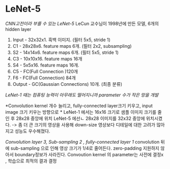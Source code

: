 # LeNet-5

*CNN고전이라 부를 수 있는 LeNet-5*
  LeCun 교수님이 1998년에 만든 모델, 6개의 hidden layer

  1. Input - 32x32x1. 흑백 이미지. (필터 5x5, stride 1)
  2. C1 -  28x28x6. feature maps 6개. (필터 2x2, subsampling)
  3. S2 - 14x14x6. feature maps 6개. (필터 5x5, stride 1)
  4. C3 - 10x10x16. feature maps 16개
  5. S4 - 5x5x16. feature maps 16개.
  6. C5 - FC(Full Connection )120개
  7. F6 - FC(Full Connection) 84개
  8. Output - GC(Gaussian Connections) 10개. (최종 분류)

*LeNet-1 때는 컴퓨팅 능력이 아무래도 떨어지니까 parameter 수가 작은 망을 개발*

*Convolution kernel 개수 늘리고, fully-connected layer크기 키우고, input image 크기 키우는 방향으로 *
  LeNet-1 에서는 16x16 크기로 샘플 이미지 크기를 줄인 후 28x28 중앙에 위치
  LeNet-5 에선ㄴ 28x28 이미지를 32x32 중앙에 위치시켰다.
  -> 좀 더 큰 크기의 영상을 사용해 down-size 영상보다 디테일에 대한 고려가 많아지고 성능도 우수해졌다.

*Convolution layer 3, Sub-sampling 2 , fully-connected layer 1*
  convolution 뒤에 sub-sampling 으로 인해 영상 크기가 1/4로 줄어든다.
  zero-padding 지원하지 않아서 boundary정보가 사라진다. 
  Convoution kernel 의 parameter는 사전에 결정x , 학습으로 최적의 결과 결정 

